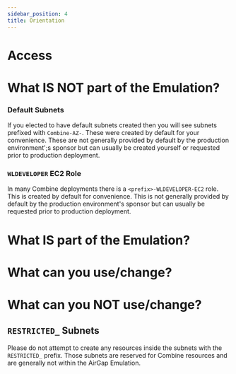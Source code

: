 ```yaml
---
sidebar_position: 4
title: Orientation
---
```


# Access

# What IS NOT part of the Emulation?

### Default Subnets

If you elected to have default subnets created then you will see subnets prefixed with `Combine-AZ-`. These were created by default for your convenience. These are not generally provided by default by the production environment';s sponsor but can usually be created yourself or requested prior to production deployment.

### `WLDEVELOPER` EC2 Role

In many Combine deployments there is a `<prefix>-WLDEVELOPER-EC2` role. This is created by default for convenience. This is not generally provided by default by the production environment's sponsor but can usually be requested prior to production deployment.

# What IS part of the Emulation?

# What can you use/change?

# What can you NOT use/change?

## `RESTRICTED_` Subnets

Please do not attempt to create any resources inside the subnets with the `RESTRICTED_` prefix. Those subnets are reserved for Combine resources and are generally not within the AirGap Emulation.
